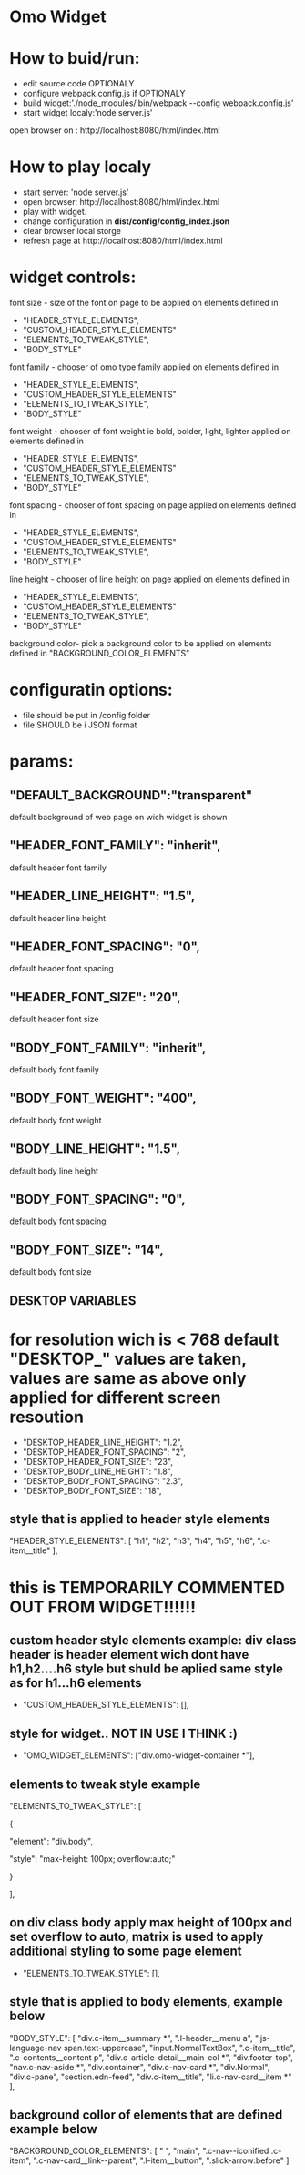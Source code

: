 # Omo Widget

# How to buid/run:

- edit source code OPTIONALY
- configure webpack.config.js if OPTIONALY
- build widget:'./node_modules/.bin/webpack --config webpack.config.js'
- start widget localy:'node server.js'

open browser on : http://localhost:8080/html/index.html

# How to play localy

- start server: 'node server.js'
- open browser: http://localhost:8080/html/index.html
- play with widget.
- change configuration in **dist/config/config_index.json**
- clear browser local storge
- refresh page at http://localhost:8080/html/index.html

# widget controls:

font size - size of the font on page to be applied on elements defined in

- "HEADER_STYLE_ELEMENTS",
- "CUSTOM_HEADER_STYLE_ELEMENTS"
- "ELEMENTS_TO_TWEAK_STYLE",
- "BODY_STYLE"

font family - chooser of omo type family applied on elements defined in

- "HEADER_STYLE_ELEMENTS",
- "CUSTOM_HEADER_STYLE_ELEMENTS"
- "ELEMENTS_TO_TWEAK_STYLE",
- "BODY_STYLE"

font weight - chooser of font weight ie bold, bolder, light, lighter applied on elements defined in

- "HEADER_STYLE_ELEMENTS",
- "CUSTOM_HEADER_STYLE_ELEMENTS"
- "ELEMENTS_TO_TWEAK_STYLE",
- "BODY_STYLE"

font spacing - chooser of font spacing on page applied on elements defined in

- "HEADER_STYLE_ELEMENTS",
- "CUSTOM_HEADER_STYLE_ELEMENTS"
- "ELEMENTS_TO_TWEAK_STYLE",
- "BODY_STYLE"

line height - chooser of line height on page applied on elements defined in

- "HEADER_STYLE_ELEMENTS",
- "CUSTOM_HEADER_STYLE_ELEMENTS"
- "ELEMENTS_TO_TWEAK_STYLE",
- "BODY_STYLE"

background color- pick a background color to be applied on elements defined in "BACKGROUND_COLOR_ELEMENTS"

# configuratin options:

- file should be put in /config folder
- file SHOULD be i JSON format

# params:

## "DEFAULT_BACKGROUND":"transparent"

default background of web page on wich widget is shown

## "HEADER_FONT_FAMILY": "inherit",

default header font family

## "HEADER_LINE_HEIGHT": "1.5",

default header line height

## "HEADER_FONT_SPACING": "0",

default header font spacing

## "HEADER_FONT_SIZE": "20",

default header font size

## "BODY_FONT_FAMILY": "inherit",

default body font family

## "BODY_FONT_WEIGHT": "400",

default body font weight

## "BODY_LINE_HEIGHT": "1.5",

default body line height

## "BODY_FONT_SPACING": "0",

default body font spacing

## "BODY_FONT_SIZE": "14",

default body font size

## DESKTOP VARIABLES

# for resolution wich is < 768 default "DESKTOP\_" values are taken, values are same as above only applied for different screen resoution

- "DESKTOP_HEADER_LINE_HEIGHT": "1.2",
- "DESKTOP_HEADER_FONT_SPACING": "2",
- "DESKTOP_HEADER_FONT_SIZE": "23",
- "DESKTOP_BODY_LINE_HEIGHT": "1.8",
- "DESKTOP_BODY_FONT_SPACING": "2.3",
- "DESKTOP_BODY_FONT_SIZE": "18",

## style that is applied to header style elements

"HEADER_STYLE_ELEMENTS": [
"h1",
"h2",
"h3",
"h4",
"h5",
"h6",
".c-item__title"
],

# this is TEMPORARILY COMMENTED OUT FROM WIDGET!!!!!!

## custom header style elements example: div class header is header element wich dont have h1,h2....h6 style but shuld be aplied same style as for h1...h6 elements

- "CUSTOM_HEADER_STYLE_ELEMENTS": [],

## style for widget.. NOT IN USE I THINK :)

- "OMO_WIDGET_ELEMENTS": ["div.omo-widget-container *"],

## elements to tweak style example

"ELEMENTS_TO_TWEAK_STYLE": [

{

"element": "div.body",

"style": "max-height: 100px; overflow:auto;"

}

],

## on div class body apply max height of 100px and set overflow to auto, matrix is used to apply additional styling to some page element

- "ELEMENTS_TO_TWEAK_STYLE": [],

## style that is applied to body elements, example below

"BODY_STYLE": [
"div.c-item__summary *",
".l-header__menu a",
".js-language-nav span.text-uppercase",
"input.NormalTextBox",
".c-item__title",
".c-contents__content p",
"div.c-article-detail__main-col *",
"div.footer-top",
"nav.c-nav-aside *",
"div.container",
"div.c-nav-card *",
"div.Normal",
"div.c-pane",
"section.edn-feed",
"div.c-item__title",
"li.c-nav-card__item *"
],

## background collor of elements that are defined example below

"BACKGROUND_COLOR_ELEMENTS": [
" ",
"main",
".c-nav--iconified .c-item",
".c-nav-card__link--parent",
".l-item__button",
".slick-arrow:before"
]
